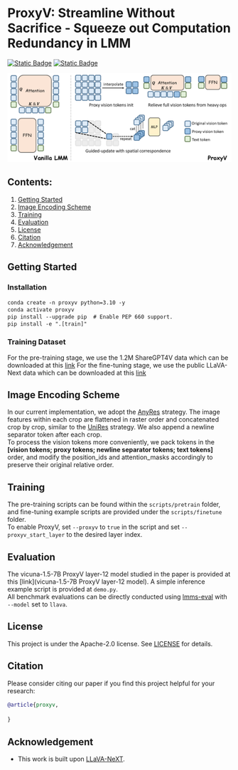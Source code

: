 # ProxyV: Streamline Without Sacrifice - Squeeze out Computation Redundancy in LMM

[![Static Badge](https://img.shields.io/badge/proxyv-paper-green)]()
[![Static Badge](https://img.shields.io/badge/proxyv-model-green)]()

![pipeline](assets/pipeline.png)

## Contents:
1. [Getting Started](#start)
2. [Image Encoding Scheme](#encoding)
3. [Training](#training)
4. [Evaluation](#evaluation)
5. [License](#license)
6. [Citation](#citation)
7. [Acknowledgement](#acknowledgement)

## Getting Started <a name="start"></a>

### Installation
```
conda create -n proxyv python=3.10 -y
conda activate proxyv
pip install --upgrade pip  # Enable PEP 660 support.
pip install -e ".[train]"
```

### Training Dataset
For the pre-training stage, we use the 1.2M ShareGPT4V data which can be downloaded at this [link](https://huggingface.co/datasets/Lin-Chen/ShareGPT4V)
For the fine-tuning stage, we use the public LLaVA-Next data which can be downloaded at this [link](https://huggingface.co/datasets/lmms-lab/LLaVA-NeXT-Data)

## Image Encoding Scheme <a name="encoding"></a>
In our current implementation, we adopt the [AnyRes](https://github.com/LLaVA-VL/LLaVA-NeXT) strategy. The image features within each crop are flattened in raster order and concatenated crop by crop, similar to the [UniRes](https://github.com/EvolvingLMMs-Lab/LongVA) strategy. We also append a newline separator token after each crop.  
To process the vision tokens more conveniently, we pack tokens in the **\[vision tokens; proxy tokens; newline separator tokens; text tokens\]** order, and modify the position_ids and attention_masks accordingly to preserve their original relative order.

## Training <a name="training"></a>
The pre-training scripts can be found within the ``scripts/pretrain`` folder, and fine-tuning example scripts are provided under the ``scripts/finetune`` folder.  
To enable ProxyV, set ``--proxyv`` to ``true`` in the script and set ``--proxyv_start_layer`` to the desired layer index.

## Evaluation <a name="evaluation"></a>
The vicuna-1.5-7B ProxyV layer-12 model studied in the paper is provided at this [link](vicuna-1.5-7B ProxyV layer-12 model). 
A simple inference example script is provided at ``demo.py``.  
All benchmark evaluations can be directly conducted using [lmms-eval](https://github.com/EvolvingLMMs-Lab/lmms-eval) with `--model` set to `llava`.

## License <a name="license"></a>

This project is under the Apache-2.0 license. See [LICENSE](LICENSE) for details.

## Citation <a name="citation"></a>
Please consider citing our paper if you find this project helpful for your research:

```bibtex
@article{proxyv,

}
```

## Acknowledgement <a name="acknowledgement"></a>
-  This work is built upon [LLaVA-NeXT](https://github.com/LLaVA-VL/LLaVA-NeXT). 

